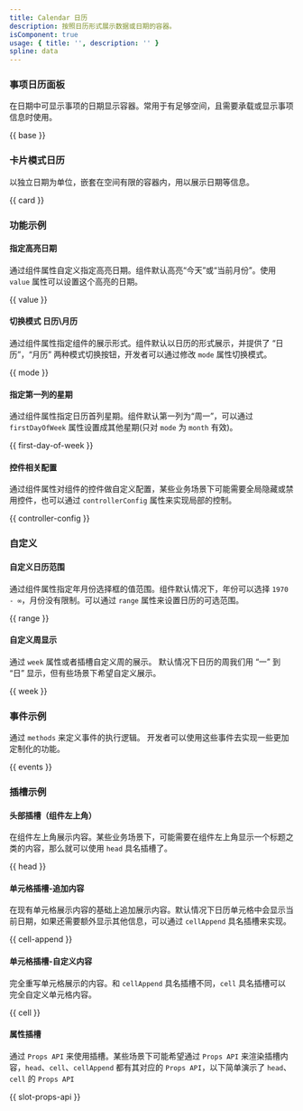```yaml
---
title: Calendar 日历
description: 按照日历形式展示数据或日期的容器。
isComponent: true
usage: { title: '', description: '' }
spline: data
---
```


### 事项日历面板

在日期中可显示事项的日期显示容器。常用于有足够空间，且需要承载或显示事项信息时使用。

{{ base }}

### 卡片模式日历

以独立日期为单位，嵌套在空间有限的容器内，用以展示日期等信息。

{{ card }}

### 功能示例

#### 指定高亮日期

通过组件属性自定义指定高亮日期。组件默认高亮“今天”或“当前月份”。使用 `value` 属性可以设置这个高亮的日期。

{{ value }}

#### 切换模式 日历\月历

通过组件属性指定组件的展示形式。组件默认以日历的形式展示，并提供了 “日历”，“月历” 两种模式切换按钮，开发者可以通过修改 `mode` 属性切换模式。

{{ mode }}

#### 指定第一列的星期

通过组件属性指定日历首列星期。组件默认第一列为“周一”，可以通过 `firstDayOfWeek` 属性设置成其他星期(只对 `mode` 为 `month` 有效)。

{{ first-day-of-week }}

#### 控件相关配置

通过组件属性对组件的控件做自定义配置，某些业务场景下可能需要全局隐藏或禁用控件，也可以通过 `controllerConfig` 属性来实现局部的控制。

{{ controller-config }}

### 自定义

#### 自定义日历范围

通过组件属性指定年月份选择框的值范围。组件默认情况下，年份可以选择 `1970 - ∞`，月份没有限制。可以通过 `range` 属性来设置日历的可选范围。

{{ range }}

#### 自定义周显示

通过 `week` 属性或者插槽自定义周的展示。 默认情况下日历的周我们用 “一” 到 “日” 显示，但有些场景下希望自定义展示。

{{ week }}
### 事件示例

通过 `methods` 来定义事件的执行逻辑。 开发者可以使用这些事件去实现一些更加定制化的功能。

{{ events }}

### 插槽示例

#### 头部插槽（组件左上角）

在组件左上角展示内容。某些业务场景下，可能需要在组件左上角显示一个标题之类的内容，那么就可以使用 `head` 具名插槽了。

{{ head }}

#### 单元格插槽-追加内容

在现有单元格展示内容的基础上追加展示内容。默认情况下日历单元格中会显示当前日期，如果还需要额外显示其他信息，可以通过 `cellAppend` 具名插槽来实现。

{{ cell-append }}

#### 单元格插槽-自定义内容

完全重写单元格展示的内容。和 `cellAppend` 具名插槽不同，`cell` 具名插槽可以完全自定义单元格内容。

{{ cell }}

#### 属性插槽

通过 `Props API` 来使用插槽。某些场景下可能希望通过 `Props API` 来渲染插槽内容，`head`、`cell`、`cellAppend` 都有其对应的 `Props API`，以下简单演示了 `head`、`cell` 的 `Props API`

{{ slot-props-api }}
